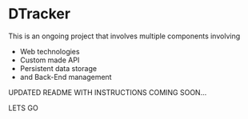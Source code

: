 # DTracker

This is an ongoing project that involves multiple components involving 
- Web technologies
- Custom made API
- Persistent data storage
- and Back-End management

UPDATED README WITH INSTRUCTIONS COMING SOON...

LETS GO

